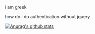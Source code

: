i am greek

how do i do authentication without jquery

[![Anurag's github stats](https://github-readme-stats.vercel.app/api?username=greek)](https://github.com/anuraghazra/github-readme-stats)
